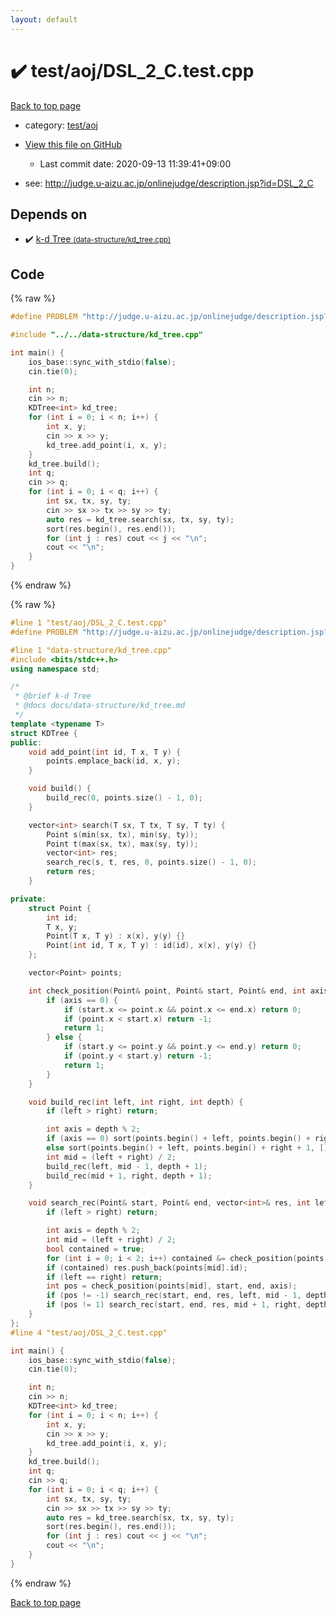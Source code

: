 ```yaml
---
layout: default
---
```


<!-- mathjax config similar to math.stackexchange -->
<script type="text/javascript" async
  src="https://cdnjs.cloudflare.com/ajax/libs/mathjax/2.7.5/MathJax.js?config=TeX-MML-AM_CHTML">
</script>
<script type="text/x-mathjax-config">
  MathJax.Hub.Config({
    TeX: { equationNumbers: { autoNumber: "AMS" }},
    tex2jax: {
      inlineMath: [ ['$','$'] ],
      processEscapes: true
    },
    "HTML-CSS": { matchFontHeight: false },
    displayAlign: "left",
    displayIndent: "2em"
  });
</script>

<script type="text/javascript" src="https://cdnjs.cloudflare.com/ajax/libs/jquery/3.4.1/jquery.min.js"></script>
<script src="https://cdn.jsdelivr.net/npm/jquery-balloon-js@1.1.2/jquery.balloon.min.js" integrity="sha256-ZEYs9VrgAeNuPvs15E39OsyOJaIkXEEt10fzxJ20+2I=" crossorigin="anonymous"></script>
<script type="text/javascript" src="../../../assets/js/copy-button.js"></script>
<link rel="stylesheet" href="../../../assets/css/copy-button.css" />


# :heavy_check_mark: test/aoj/DSL_2_C.test.cpp

<a href="../../../index.html">Back to top page</a>

* category: <a href="../../../index.html#0d0c91c0cca30af9c1c9faef0cf04aa9">test/aoj</a>
* <a href="{{ site.github.repository_url }}/blob/master/test/aoj/DSL_2_C.test.cpp">View this file on GitHub</a>
    - Last commit date: 2020-09-13 11:39:41+09:00


* see: <a href="http://judge.u-aizu.ac.jp/onlinejudge/description.jsp?id=DSL_2_C">http://judge.u-aizu.ac.jp/onlinejudge/description.jsp?id=DSL_2_C</a>


## Depends on

* :heavy_check_mark: <a href="../../../library/data-structure/kd_tree.cpp.html">k-d Tree <small>(data-structure/kd_tree.cpp)</small></a>


## Code

<a id="unbundled"></a>
{% raw %}
```cpp
#define PROBLEM "http://judge.u-aizu.ac.jp/onlinejudge/description.jsp?id=DSL_2_C"

#include "../../data-structure/kd_tree.cpp"

int main() {
    ios_base::sync_with_stdio(false);
    cin.tie(0);

    int n;
    cin >> n;
    KDTree<int> kd_tree;
    for (int i = 0; i < n; i++) {
        int x, y;
        cin >> x >> y;
        kd_tree.add_point(i, x, y);
    }
    kd_tree.build();
    int q;
    cin >> q;
    for (int i = 0; i < q; i++) {
        int sx, tx, sy, ty;
        cin >> sx >> tx >> sy >> ty;
        auto res = kd_tree.search(sx, tx, sy, ty);
        sort(res.begin(), res.end());
        for (int j : res) cout << j << "\n";
        cout << "\n";
    }
}
```
{% endraw %}

<a id="bundled"></a>
{% raw %}
```cpp
#line 1 "test/aoj/DSL_2_C.test.cpp"
#define PROBLEM "http://judge.u-aizu.ac.jp/onlinejudge/description.jsp?id=DSL_2_C"

#line 1 "data-structure/kd_tree.cpp"
#include <bits/stdc++.h>
using namespace std;

/*
 * @brief k-d Tree
 * @docs docs/data-structure/kd_tree.md
 */
template <typename T>
struct KDTree {
public:
    void add_point(int id, T x, T y) {
        points.emplace_back(id, x, y);
    }

    void build() {
        build_rec(0, points.size() - 1, 0);
    }

    vector<int> search(T sx, T tx, T sy, T ty) {
        Point s(min(sx, tx), min(sy, ty));
        Point t(max(sx, tx), max(sy, ty));
        vector<int> res;
        search_rec(s, t, res, 0, points.size() - 1, 0);
        return res;
    }

private:
    struct Point {
        int id;
        T x, y;
        Point(T x, T y) : x(x), y(y) {}
        Point(int id, T x, T y) : id(id), x(x), y(y) {}
    };

    vector<Point> points;

    int check_position(Point& point, Point& start, Point& end, int axis) {
        if (axis == 0) {
            if (start.x <= point.x && point.x <= end.x) return 0;
            if (point.x < start.x) return -1;
            return 1;
        } else {
            if (start.y <= point.y && point.y <= end.y) return 0;
            if (point.y < start.y) return -1;
            return 1;
        }
    }

    void build_rec(int left, int right, int depth) {
        if (left > right) return;

        int axis = depth % 2;
        if (axis == 0) sort(points.begin() + left, points.begin() + right + 1, [](const auto& p1, const auto& p2) { return p1.x < p2.x; });
        else sort(points.begin() + left, points.begin() + right + 1, [](const auto& p1, const auto& p2) { return p1.y < p2.y; });
        int mid = (left + right) / 2;
        build_rec(left, mid - 1, depth + 1);
        build_rec(mid + 1, right, depth + 1);
    }

    void search_rec(Point& start, Point& end, vector<int>& res, int left, int right, int depth) {
        if (left > right) return;

        int axis = depth % 2;
        int mid = (left + right) / 2;
        bool contained = true;
        for (int i = 0; i < 2; i++) contained &= check_position(points[mid], start, end, i) == 0;
        if (contained) res.push_back(points[mid].id);
        if (left == right) return;
        int pos = check_position(points[mid], start, end, axis);
        if (pos != -1) search_rec(start, end, res, left, mid - 1, depth + 1);
        if (pos != 1) search_rec(start, end, res, mid + 1, right, depth + 1);
    }
};
#line 4 "test/aoj/DSL_2_C.test.cpp"

int main() {
    ios_base::sync_with_stdio(false);
    cin.tie(0);

    int n;
    cin >> n;
    KDTree<int> kd_tree;
    for (int i = 0; i < n; i++) {
        int x, y;
        cin >> x >> y;
        kd_tree.add_point(i, x, y);
    }
    kd_tree.build();
    int q;
    cin >> q;
    for (int i = 0; i < q; i++) {
        int sx, tx, sy, ty;
        cin >> sx >> tx >> sy >> ty;
        auto res = kd_tree.search(sx, tx, sy, ty);
        sort(res.begin(), res.end());
        for (int j : res) cout << j << "\n";
        cout << "\n";
    }
}

```
{% endraw %}

<a href="../../../index.html">Back to top page</a>

